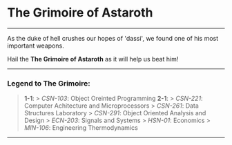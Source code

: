 # The Grimoire of Astaroth
---

As the duke of hell crushes our hopes of 'dassi', we found one of his most important weapons.

Hail the **The Grimoire of Astaroth** as it will help us beat him!

---

### Legend to The Grimoire:

> **1-1**:
	> *CSN-103*: Object Oreinted Programming
> **2-1**:
  	> *CSN-221*: Computer Achitecture and Microprocessors
	> *CSN-261*: Data Structures Laboratory
	> *CSN-291*: Object Oriented Analysis and Design
	> *ECN-203*: Signals and Systems
	> *HSN-01*: Economics
	> *MIN-106*: Engineering Thermodynamics

---
